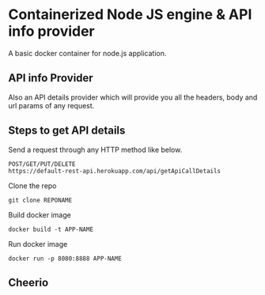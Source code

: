 # Containerized Node JS engine & API info provider
A basic docker container for node.js application.

## API info Provider
Also an API details provider which will provide you all the headers, body and url params of any request.

## Steps to get API details

Send a request through any HTTP method like below.

```
POST/GET/PUT/DELETE
https://default-rest-api.herokuapp.com/api/getApiCallDetails
```

Clone the repo
```
git clone REPONAME
```

Build docker image
```
docker build -t APP-NAME
```
Run docker image
```
docker run -p 8080:8888 APP-NAME
```


## Cheerio